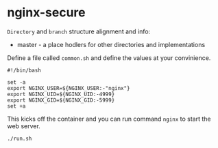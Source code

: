 # nginx-secure

`Directory` and `branch` structure alignment and info:
- master - a place hodlers for other directories and implementations

Define a file called `common.sh` and define the values at your convinience.
```
#!/bin/bash

set -a
export NGINX_USER=${NGINX_USER:-"nginx"}
export NGINX_UID=${NGINX_UID:-4999}
export NGINX_GID=${NGINX_GID:-5999}
set +a
```

This kicks off the container and you can run command `nginx` to start the web server.
```
./run.sh
```
